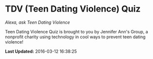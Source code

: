 # TDV (Teen Dating Violence) Quiz
*Alexa, ask Teen Dating Violence*

Teen Dating Violence Quiz is brought to you by Jennifer Ann's Group, a nonprofit charity  using technology in cool ways to prevent teen dating violence!

**Last Updated:** 2016-03-12 16:38:25